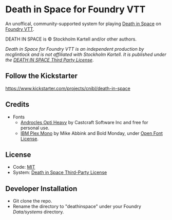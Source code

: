 # Death in Space for Foundry VTT

An unoffical, community-supported system for playing [Death in Space](https://deathinspace.com/) on [Foundry VTT](http://foundryvtt.com/).

DEATH IN SPACE is © Stockholm Kartell and/or other authors. 

*Death in Space for Foundry VTT is an independent production by mcglintlock and is not affiliated with Stockholm Kartell. It is published under the [DEATH IN SPACE Third Party License](https://deathinspace.com/third-party-license/)*.


## Follow the Kickstarter

https://www.kickstarter.com/projects/cnibl/death-in-space


## Credits

  * Fonts
    * [Androcles Opti Heavy](https://www.whatfontis.com/AndroclesOpti-Heavy.font) by Castcraft Software Inc and free for personal use.
    * [IBM Plex Mono](https://fonts.google.com/specimen/IBM+Plex+Mono) by Mike Abbink and Bold Monday, under [Open Font License](https://scripts.sil.org/cms/scripts/page.php?site_id=nrsi&id=OFL).


## License

  * Code: [MIT](https://en.wikipedia.org/wiki/MIT_License)
  * System: [Death in Space Third-Party License](https://deathinspace.com/third-party-license/)


## Developer Installation

  * Git clone the repo.
  * Rename the directory to "deathinspace" under your Foundry *Data/systems* directory.